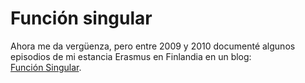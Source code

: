 Función singular
================

Ahora me da vergüenza, pero entre 2009 y 2010 documenté algunos
episodios de mi estancia Erasmus en Finlandia en un blog:
<br/>[Función Singular](https://funcionsingular.wordpress.com/).
